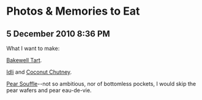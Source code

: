 # Photos & Memories to Eat
## 5 December 2010 8:36 PM

What I want to make:

[Bakewell Tart][1].

[Idli][2] and [Coconut Chutney][3].

[Pear Souffle][4]\--not so ambitious, nor of bottomless pockets, I would skip the pear wafers and pear eau-de-vie.

   [1]: http://video.about.com/britishfood/Bakewell-Tart.htm
   [2]: http://mitholimdo.wordpress.com/2008/11/17/idli/
   [3]: http://www.mirchmasala.me/2010/03/rava-idli-with-kothamalli-chutney.html
   [4]: http://dessertfirst.typepad.com/dessert_first/2010/11/my-entry.html?utm_source=feedburner&utm_medium=feed&utm_campaign=Feed:%20typepad/dessertfirst%20(Dessert%20First)&utm_content=Google%20Reader
